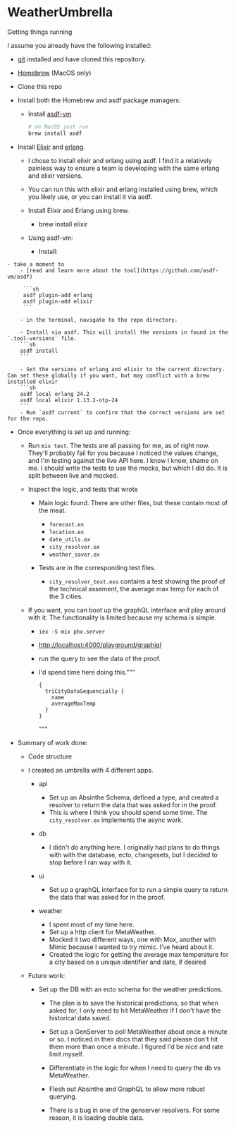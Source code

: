 # WeatherUmbrella

Getting things running

I assume you already have the following installed:

- [git](https://git-scm.com/) installed and have cloned this repository.
- [Homebrew](http://brew.sh/) (MacOS only)

- Clone this repo

- Install both the Homebrew and asdf package managers:

  - Install [asdf-vm](https://asdf-vm.com/#/core-manage-asdf)

    ```sh
    # on MacOS just run
    brew install asdf
    ```

- Install [Elixir](https://elixir-lang.org/) and [erlang](https://www.erlang.org/).

  - I chose to install elixir and erlang using asdf. I find it a relatively painless way to ensure a team is developing with the same erlang and elixir versions.
  - You can run this with elixir and erlang installed using brew, which you likely use, or you can install it via asdf.

  - Install Elixir and Erlang using brew.

    - brew install elixir

  - Using asdf-vm:

    - Install:

````
- take a moment to
    - [read and learn more about the tool](https://github.com/asdf-vm/asdf)

     ```sh
     asdf plugin-add erlang
     asdf plugin-add elixir
     ```

    - in the terminal, navigate to the repo directory.

    - Install via asdf. This will install the versions in found in the `.tool-versions` file.
    ```sh
    asdf install
    ```

    - Set the versions of erlang and elixir to the current directory. Can set these globally if you want, but may conflict with a brew installed elixir
    ```sh
    asdf local erlang 24.2
    asdf local elixir 1.13.2-otp-24
    ```
    - Run `asdf current` to confirm that the correct versions are set for the repo.
````

- Once everything is set up and running:

  - Run `mix test`. The tests are all passing for me, as of right now. They'll probably fail for you because I noticed the values change, and I'm testing against the live API here. I know I know, shame on me. I should write the tests to use the mocks, but which I did do. It is split between live and mocked.
  - Inspect the logic, and tests that wrote

    - Main logic found. There are other files, but these contain most of the meat.

      - `forecast.ex`
      - `location.ex`
      - `date_utils.ex`
      - `city_resolver.ex`
      - `weather_saver.ex`

    - Tests are in the corresponding test files.

      - `city_resolver_text.exs` contains a test showing the proof of the technical assement, the average max temp for each of the 3 cities.

  - If you want, you can boot up the graphQL interface and play around with it. The functionality is limited because my schema is simple.

    - `iex -S mix phx.server`
    - <http://localhost:4000/playground/graphiql>
    - run the query to see the data of the proof.
    - I'd spend time here doing this."""

      ```
      {
        triCityDataSequencially {
          name
          averageMaxTemp
        }       
      }
      ```

      """

- Summary of work done:

  - Code structure
  - I created an umbrella with 4 different apps.

    - api

      - Set up an Absinthe Schema, defined a type, and created a resolver to return the data that was asked for in the proof.
      - This is where I think you should spend some time. The `city_resolver.ex` implements the async work.

    - db

      - I didn't do anything here. I originally had plans to do things with with the database, ecto, changesets, but I decided to stop before I ran way with it.

    - ui

      - Set up a graphQL interface for to run a simple query to return the data that was asked for in the proof.

    - weather

      - I spent most of my time here.
      - Set up a http client for MetaWeather.
      - Mocked it two different ways, one with Mox, another with Mimic because I wanted to try mimic. I've heard about it.
      - Created the logic for getting the average max temperature for a city based on a unique identifier and date, if desired

  - Future work:

    - Set up the DB with an ecto schema for the weather predictions.

      - The plan is to save the historical predictions, so that when asked for, I only need to hit MetaWeather if I don't have the historical data saved.
      - Set up a GenServer to poll MetaWeather about once a minute or so. I noticed in their docs that they said please don't hit them more than once a minute. I figured I'd be nice and rate limit myself.
      - Differentiate in the logic for when I need to query the db vs MetaWeather.
      - Flesh out Absinthe and GraphQL to allow more robust querying.

      - There is a bug in one of the genserver resolvers. For some reason, it is loading double data.
